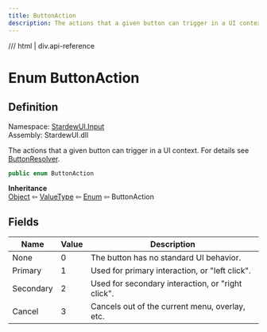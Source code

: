 ```yaml
---
title: ButtonAction
description: The actions that a given button can trigger in a UI context. For details see ButtonResolver.
---
```


<link rel="stylesheet" href="/StardewUI/stylesheets/reference.css" />

/// html | div.api-reference

# Enum ButtonAction

## Definition

<div class="api-definition" markdown>

Namespace: [StardewUI.Input](index.md)  
Assembly: StardewUI.dll  

</div>

The actions that a given button can trigger in a UI context. For details see [ButtonResolver](buttonresolver.md).

```cs
public enum ButtonAction
```

**Inheritance**  
[Object](https://learn.microsoft.com/en-us/dotnet/api/system.object) ⇦ [ValueType](https://learn.microsoft.com/en-us/dotnet/api/system.valuetype) ⇦ [Enum](https://learn.microsoft.com/en-us/dotnet/api/system.enum) ⇦ ButtonAction

## Fields

 | Name | Value | Description |
| --- | --- | --- |
| <a id="none">None</a> | 0 | The button has no standard UI behavior. | 
| <a id="primary">Primary</a> | 1 | Used for primary interaction, or "left click". | 
| <a id="secondary">Secondary</a> | 2 | Used for secondary interaction, or "right click". | 
| <a id="cancel">Cancel</a> | 3 | Cancels out of the current menu, overlay, etc. | 

